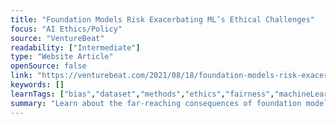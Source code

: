 ```yaml
---
title: "Foundation Models Risk Exacerbating ML’s Ethical Challenges"
focus: "AI Ethics/Policy"
source: "VentureBeat"
readability: ["Intermediate"]
type: "Website Article"
openSource: false
link: "https://venturebeat.com/2021/08/18/foundation-models-risk-exacerbating-mls-ethical-challenges/"
keywords: []
learnTags: ["bias","dataset","methods","ethics","fairness","machineLearning"]
summary: "Learn about the far-reaching consequences of foundation models in this VentureBeat article. "
---
```

